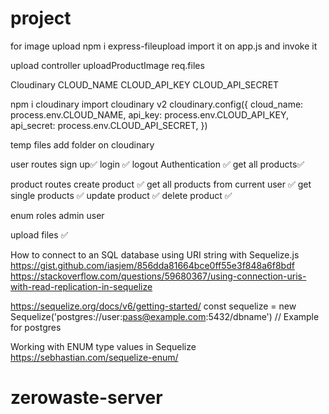 # project

for image upload
npm i express-fileupload
import it on app.js and invoke it

upload controller
uploadProductImage
req.files

Cloudinary
CLOUD_NAME
CLOUD_API_KEY
CLOUD_API_SECRET

npm i cloudinary
import cloudinary
v2
cloudinary.config({
cloud_name: process.env.CLOUD_NAME,
api_key: process.env.CLOUD_API_KEY,
api_secret: process.env.CLOUD_API_SECRET,
})

temp files
add folder on cloudinary

user routes
sign up✅
login ✅
logout
Authentication ✅
get all products✅

product routes
create product ✅
get all products from current user ✅
get single products ✅
update product ✅
delete product ✅

enum roles admin user

upload files ✅

How to connect to an SQL database using URI string with Sequelize.js
https://gist.github.com/iasjem/856dda81664bce0ff55e3f848a6f8bdf
https://stackoverflow.com/questions/59680367/using-connection-uris-with-read-replication-in-sequelize

https://sequelize.org/docs/v6/getting-started/
const sequelize = new Sequelize('postgres://user:pass@example.com:5432/dbname') // Example for postgres

Working with ENUM type values in Sequelize
https://sebhastian.com/sequelize-enum/
# zerowaste-server
